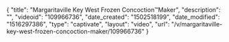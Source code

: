 {
    "title": "Margaritaville Key West Frozen Concoction&trade;Maker",
    "description": "",
    "videoid": "109966736",
    "date_created": "1502518199",
    "date_modified": "1516297386",
    "type": "captivate",
    "layout": "video",
    "url": "\/v\/margaritaville-key-west-frozen-concoction-maker\/109966736"
}